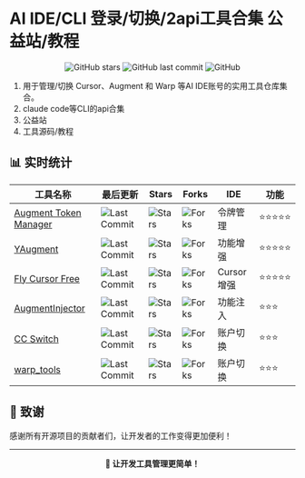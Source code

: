 # AI IDE/CLI 登录/切换/2api工具合集 公益站/教程

<div align="center">

![GitHub stars](https://img.shields.io/badge/收录项目-5个-blue?style=for-the-badge)
![GitHub last commit](https://img.shields.io/github/last-commit/kikikk/cursor_aug_warp_login_switcher?style=for-the-badge)
![GitHub](https://img.shields.io/github/license/kikikk/cursor_aug_warp_login_switcher?style=for-the-badge)

</div>

1. 用于管理/切换 Cursor、Augment 和 Warp 等AI IDE账号的实用工具仓库集合。
2. claude code等CLI的api合集
3. 公益站
4. 工具源码/教程

## 📊 实时统计

| 工具名称 | 最后更新 | Stars | Forks |   IDE   | 功能 |
|---------|---------|-------|-------|---------|---------|
| [Augment Token Manager](https://github.com/zhaochengcube/augment-token-mng) | ![Last Commit](https://img.shields.io/github/last-commit/zhaochengcube/augment-token-mng?style=flat-square) | ![Stars](https://img.shields.io/github/stars/zhaochengcube/augment-token-mng?style=flat-square) | ![Forks](https://img.shields.io/github/forks/zhaochengcube/augment-token-mng?style=flat-square) | 令牌管理 | ⭐⭐⭐⭐⭐ |
| [YAugment](https://github.com/YanCchen/YAugment) | ![Last Commit](https://img.shields.io/github/last-commit/YanCchen/YAugment?style=flat-square) | ![Stars](https://img.shields.io/github/stars/YanCchen/YAugment?style=flat-square) | ![Forks](https://img.shields.io/github/forks/YanCchen/YAugment?style=flat-square) | 功能增强 | ⭐⭐⭐⭐⭐ |
| [Fly Cursor Free](https://github.com/liqiang-xxfy/fly-cursor-free) | ![Last Commit](https://img.shields.io/github/last-commit/liqiang-xxfy/fly-cursor-free?style=flat-square) | ![Stars](https://img.shields.io/github/stars/liqiang-xxfy/fly-cursor-free?style=flat-square) | ![Forks](https://img.shields.io/github/forks/liqiang-xxfy/fly-cursor-free?style=flat-square) | Cursor增强 | ⭐⭐⭐⭐⭐ |
| [AugmentInjector](https://github.com/llpplplp/AugmentInjector) | ![Last Commit](https://img.shields.io/github/last-commit/llpplplp/AugmentInjector?style=flat-square&color=lightgrey) | ![Stars](https://img.shields.io/github/stars/llpplplp/AugmentInjector?style=flat-square&color=lightgrey) | ![Forks](https://img.shields.io/github/forks/llpplplp/AugmentInjector?style=flat-square&color=lightgrey) | 功能注入 | ⭐⭐⭐ |
| [CC Switch](https://github.com/farion1231/cc-switch) | ![Last Commit](https://img.shields.io/github/last-commit/farion1231/cc-switch?style=flat-square&color=lightgrey) | ![Stars](https://img.shields.io/github/stars/farion1231/cc-switch?style=flat-square&color=lightgrey) | ![Forks](https://img.shields.io/github/forks/farion1231/cc-switch?style=flat-square&color=lightgrey) | 账户切换 | ⭐⭐⭐ |
| [warp_tools](https://github.com/gacjie/warp_tools) | ![Last Commit](https://img.shields.io/github/last-commit/gacjie/warp_tools?style=flat-square&color=lightgrey) | ![Stars](https://img.shields.io/github/stars/gacjie/warp_tools?style=flat-square&color=lightgrey) | ![Forks](https://img.shields.io/github/forks/gacjie/warp_tools?style=flat-square&color=lightgrey) | 账户切换 | ⭐⭐⭐ |

## 🙏 致谢

感谢所有开源项目的贡献者们，让开发者的工作变得更加便利！

---

<div align="center">
  <strong>🚀 让开发工具管理更简单！</strong>
</div>

